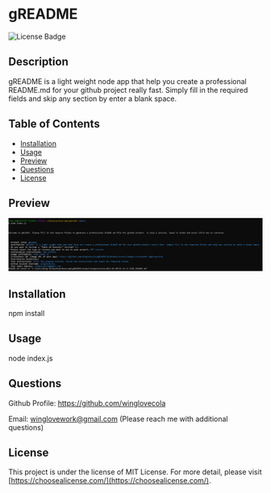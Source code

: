 # gREADME
![License Badge](https://img.shields.io/badge/license-MIT%20License-lightgreen)



## Description

gREADME is a light weight node app that help you create a professional README.md for your github project really fast. Simply fill in the required fields and skip any section by enter a blank space.



## Table of Contents

- [Installation](#installation)
- [Usage](#usage)
- [Preview](#preview)
- [Questions](#questions)
- [License](#license)




## Preview

![Screenshot](https://github.com/winglovecola/gREADME/blob/main/assets/images/screenshot.jpg?raw=true)



## Installation

npm install



## Usage

node index.js



## Questions

Github Profile: https://github.com/winglovecola

Email: winglovework@gmail.com (Please reach me with additional questions)



## License

This project is under the license of MIT License. For more detail, please visit [https://choosealicense.com/](https://choosealicense.com/).







